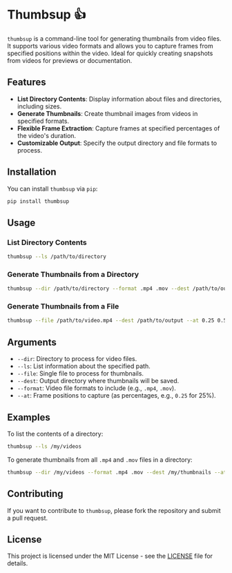 # Thumbsup 👍

`thumbsup` is a command-line tool for generating thumbnails from video files. It supports various video formats and allows you to capture frames from specified positions within the video. Ideal for quickly creating snapshots from videos for previews or documentation.

## Features

- **List Directory Contents**: Display information about files and directories, including sizes.
- **Generate Thumbnails**: Create thumbnail images from videos in specified formats.
- **Flexible Frame Extraction**: Capture frames at specified percentages of the video's duration.
- **Customizable Output**: Specify the output directory and file formats to process.

## Installation

You can install `thumbsup` via `pip`:

```bash
pip install thumbsup
```

## Usage

### List Directory Contents

```bash
thumbsup --ls /path/to/directory
```

### Generate Thumbnails from a Directory

```bash
thumbsup --dir /path/to/directory --format .mp4 .mov --dest /path/to/output --at 0.25 0.5 0.75
```

### Generate Thumbnails from a File

```bash
thumbsup --file /path/to/video.mp4 --dest /path/to/output --at 0.25 0.5 0.75
```

## Arguments

- `--dir`: Directory to process for video files.
- `--ls`: List information about the specified path.
- `--file`: Single file to process for thumbnails.
- `--dest`: Output directory where thumbnails will be saved.
- `--format`: Video file formats to include (e.g., `.mp4`, `.mov`).
- `--at`: Frame positions to capture (as percentages, e.g., `0.25` for 25%).

## Examples

To list the contents of a directory:

```bash
thumbsup --ls /my/videos
```

To generate thumbnails from all `.mp4` and `.mov` files in a directory:

```bash
thumbsup --dir /my/videos --format .mp4 .mov --dest /my/thumbnails --at 0.25 0.5 0.75
```

## Contributing

If you want to contribute to `thumbsup`, please fork the repository and submit a pull request.

## License

This project is licensed under the MIT License - see the [LICENSE](LICENSE) file for details.

